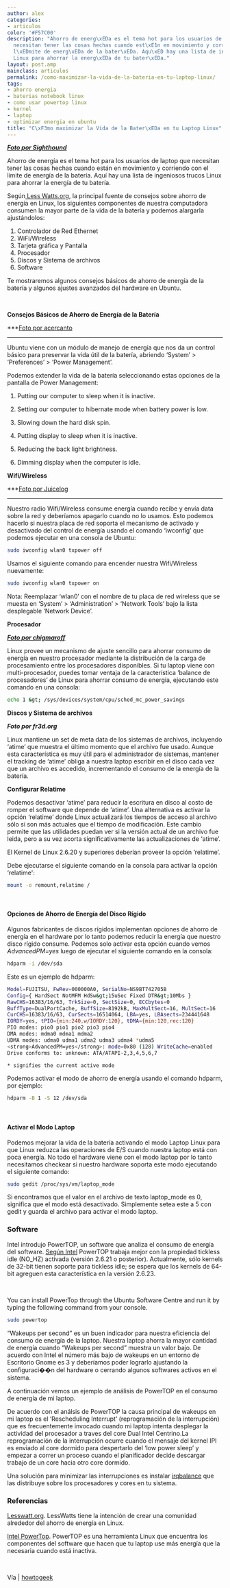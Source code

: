 ```yaml
---
author: alex
categories:
- articulos
color: '#F57C00'
description: "Ahorro de energ\xEDa es el tema hot para los usuarios de laptop que
  necesitan tener las cosas hechas cuando est\xE1n en movimiento y corriendo con el
  l\xEDmite de energ\xEDa de la bater\xEDa. Aqu\xED hay una lista de ingeniosos trucos
  Linux para ahorrar la energ\xEDa de tu bater\xEDa."
layout: post.amp
mainclass: articulos
permalink: /como-maximizar-la-vida-de-la-bateria-en-tu-laptop-linux/
tags:
- ahorro energia
- baterias notebook linux
- como usar powertop linux
- kernel
- laptop
- optimizar energia en ubuntu
title: "C\xF3mo maximizar la Vida de la Bater\xEDa en tu Laptop Linux"
---
```


[<amp-img on="tap:lightbox1" role="button" tabindex="0" layout="responsive" src="/img/2012/07/sshot4cb822438c27c1.jpg" alt="" title="sshot4cb822438c27c" width="650px" height="306px" />][1]

***<a href="http://www.flickr.com/photos/wolfhound/3167885873/sizes/m/in/photostream/" target="_blank">Foto por Sighthound</a>***

Ahorro de energía es el tema hot para los usuarios de laptop que necesitan tener las cosas hechas cuando están en movimiento y corriendo con el límite de energía de la batería. Aquí hay una lista de ingeniosos trucos Linux para ahorrar la energía de tu batería.

Según<a href="http://www.lesswatts.org/tips/" target="_blank"> Less Watts.org</a>, la principal fuente de consejos sobre ahorro de energía en Linux, los siguientes componentes de nuestra computadora consumen la mayor parte de la vida de la batería y podemos alargarla ajustándolos:

1. Controlador de Red Ethernet
2. WiFi/Wireless
3. Tarjeta gráfica y Pantalla
4. Procesador
5. Discos y Sistema de archivos
6. Software

Te mostraremos algunos consejos básicos de ahorro de energía de la batería y algunos ajustes avanzados del hardware en Ubuntu.

<!--more--><!--ad-->


&nbsp;

**Consejos Básicos de Ahorro de Energía de la Batería**

[<amp-img on="tap:lightbox1" role="button" tabindex="0" layout="responsive" src="/img/2012/07/linux_wallpaper1.jpg" alt="" title="linux_wallpaper" width="500px" height="375px" />][2]

***<a href="http://www.flickr.com/photos/acercanto/314496099/sizes/m/" target="_blank">Foto por acercanto</a>
***

Ubuntu viene con un módulo de manejo de energía que nos da un control básico para preservar la vida útil de la batería, abriendo &#8216;System&#8217; > &#8216;Preferences&#8217; > &#8216;Power Management&#8217;.

[<amp-img on="tap:lightbox1" role="button" tabindex="0" layout="responsive" src="/img/2012/07/battery_power1.png" alt="" title="battery_power" width="620px" height="457px" />][3]

Podemos extender la vida de la batería seleccionando estas opciones de la pantalla de Power Management:

1. Putting our computer to sleep when it is inactive.

2. Setting our computer to hibernate mode when battery power is low.
3. Slowing down the hard disk spin.
4. Putting display to sleep when it is inactive.
5. Reducing the back light brightness.
6. Dimming display when the computer is idle.

**Wifi/Wireless**

[<amp-img on="tap:lightbox1" role="button" tabindex="0" layout="responsive" src="/img/2012/07/wifi1.jpg" alt="" title="wifi" width="500px" height="375px" />][4]

***<a href="http://www.flickr.com/photos/juicelog/363018869/sizes/m/" target="_blank">Foto por Juicelog</a>
***

Nuestro radio Wifi/Wireless consume energía cuando recibe y envía data sobre la red y deberíamos apagarlo cuando no lo usamos. Esto podemos hacerlo si nuestra placa de red soporta el mecanismo de activado y desactivado del control de energía usando el comando &#8216;iwconfig&#8217; que podemos ejecutar en una consola de Ubuntu:

```bash
sudo iwconfig wlan0 txpower off
```

Usamos el siguiente comando para encender nuestra Wifi/Wireless nuevamente:

```bash
sudo iwconfig wlan0 txpower on
```

Nota: Reemplazar &#8216;wlan0&#8242; con el nombre de tu placa de red wireless que se muesta en &#8216;System&#8217; > &#8216;Administration&#8217; > &#8216;Network Tools&#8217; bajo la lista desplegable &#8216;Network Device&#8217;.

**Procesador**

[<amp-img on="tap:lightbox1" role="button" tabindex="0" layout="responsive" src="/img/2012/07/4503427549_5ee84b6ea51.jpg" alt="" title="4503427549_5ee84b6ea5" width="500px" height="337px" />][5]

***<a href="http://www.flickr.com/photos/65819195@N00/4503427549/sizes/m/in/photostream/" target="_blank">Foto por chigmaroff</a>***

Linux provee un mecanismo de ajuste sencillo para ahorrar consumo de energía en nuestro procesador mediante la distribución de la carga de procesamiento entre los procesadores disponibles. Si tu laptop viene con multi-procesador, puedes tomar ventaja de la característica &#8216;balance de procesadores&#8217; de Linux para ahorrar consumo de energía, ejecutando este comando en una consola:

```bash
echo 1 &gt; /sys/devices/system/cpu/sched_mc_power_savings
```

**Discos y Sistema de archivos**

[<amp-img on="tap:lightbox1" role="button" tabindex="0" layout="responsive" src="/img/2012/07/harddisk1.jpg" alt="" title="harddisk" width="500px" height="334px" />][6]

***Foto por fr3d.org***

Linux mantiene un set de meta data de los sistemas de archivos, incluyendo &#8216;atime&#8217; que muestra el último momento que el archivo fue usado. Aunque esta característica es muy útil para el administrador de sistemas, mantener el tracking de &#8216;atime&#8217; obliga a nuestra laptop escribir en el disco cada vez que un archivo es accedido, incrementando el consumo de la energía de la batería.

**Configurar Relatime**

Podemos desactivar &#8216;atime&#8217; para reducir la escritura en disco al costo de romper el software que depende de &#8216;atime&#8217;. Una alternativa es activar la opción &#8216;relatime&#8217; donde Linux actualizará los tiempos de acceso al archivo sólo si son más actuales que el tiempo de modificación. Este cambio permite que las utilidades puedan ver si la versión actual de un archivo fue leida, pero a su vez acorta significativamente las actualizaciones de &#8216;atime&#8217;.

El Kernel de Linux 2.6.20 y superiores deberían proveer la opción &#8216;relatime&#8217;.

Debe ejecutarse el siguiente comando en la consola para activar la opción &#8216;relatime':

```bash
mount -o remount,relatime /
```

&nbsp;

#### Opciones de Ahorro de Energía del Disco Rígido

Algunos fabricantes de discos rígidos implementan opciones de ahorro de energía en el hardware por lo tanto podemos reducir la energía que nuestro disco rígido consume. Podemos solo activar esta opción cuando vemos *AdvancedPM=yes* luego de ejecutar el siguiente comando en la consola:

```bash
hdparm -i /dev/sda
```

Este es un ejemplo de hdparm:

```bash
Model=FUJITSU, FwRev=000000A0, SerialNo=NS9BT742705B
Config={ HardSect NotMFM HdSw&gt;15uSec Fixed DTR&gt;10Mbs }
RawCHS=16383/16/63, TrkSize=0, SectSize=0, ECCbytes=0
BuffType=DualPortCache, BuffSize=8192kB, MaxMultSect=16, MultSect=16
CurCHS=16383/16/63, CurSects=16514064, LBA=yes, LBAsects=234441648
IORDY=yes, tPIO={min:240,w/IORDY:120}, tDMA={min:120,rec:120}
PIO modes: pio0 pio1 pio2 pio3 pio4
DMA modes: mdma0 mdma1 mdma2
UDMA modes: udma0 udma1 udma2 udma3 udma4 *udma5
<strong>AdvancedPM=yes</strong>: mode=0x80 (128) WriteCache=enabled
Drive conforms to: unknown: ATA/ATAPI-2,3,4,5,6,7
```

```bash
* signifies the current active mode

```

Podemos activar el modo de ahorro de energía usando el comando hdparm, por ejemplo:

```bash
hdparm -B 1 -S 12 /dev/sda
```

&nbsp;

#### Activar el Modo Laptop

Podemos mejorar la vida de la batería activando el modo Laptop Linux para que Linux reduzca las operaciones de E/S cuando nuestra laptop está con poca energía. No todo el hardware viene con el modo laptop por lo tanto necesitamos checkear si nuestro hardware soporta este modo ejecutando el siguiente comando:

```bash
sudo gedit /proc/sys/vm/laptop_mode
```

Si encontramos que el valor en el archivo de texto laptop_mode es 0, significa que el modo está desactivado. Simplemente setea este a 5 con gedit y guarda el archivo para activar el modo laptop.

### Software

Intel introdujo PowerTOP, un software que analiza el consumo de energía del software. <a href="https://www.linuxpowertop.org/powertop.php" target="_blank">Según Intel</a> PowerTOP trabaja mejor con la propiedad tickless idle (NO_HZ) activada (versión 2.6.21 o posterior). Actualmente, sólo kernels de 32-bit tienen soporte para tickless idle; se espera que los kernels de 64-bit agreguen esta característica en la versión 2.6.23.

&nbsp;

You can install PowerTop through the Ubuntu Software Centre and run it by typing the following command from your console.

```bash
sudo powertop
```

&#8220;Wakeups per second&#8221; es un buen indicador para nuestra eficiencia del consumo de energía de la laptop. Nuestra laptop ahorra la mayor cantidad de energía cuando &#8220;Wakeups per second&#8221; muestra un valor bajo. De acuerdo con Intel el número más bajo de wakeups en un entorno de Escritorio Gnome es 3 y deberíamos poder lograrlo ajustando la configuraci��n del hardware o cerrando algunos softwares activos en el sistema.

A continuación vemos un ejemplo de análisis de PowerTOP en el consumo de energía de mi laptop.

[<amp-img on="tap:lightbox1" role="button" tabindex="0" layout="responsive" src="/img/2012/07/powertop1.png" alt="" title="powertop" width="534px" height="514px" />][7]

De acuerdo con el análsis de PowerTOP la causa principal de wakeups en mi laptop es el &#8216;Rescheduling Interrupt&#8217; (reprogramación de la interrupción) que es frecuentemente invocado cuando mi laptop intenta desplegar la actividad del procesador a traves del core Dual Intel Centrino.La reprogramación de la interrupción ocurre cuando el mensaje del kernel IPI es enviado al core dormido para despertarlo del &#8216;low power sleep&#8217; y empezar a correr un proceso cuando el planificador decide descargar trabajo de un core hacia otro core dormido.

Una solución para minimizar las interrupciones es instalar <a href="https://irqbalance.org/" target="_blank">irqbalance</a> que las distribuye sobre los procesadores y cores en tu sistema.

### Referencias

<a href="http://www.lesswatts.org/" target="_blank">Lesswatt.org</a>. LessWatts tiene la intención de crear una comunidad alrededor del ahorro de energía en Linux.

<a href="http://www.linuxpowertop.org/powertop.php" target="_blank">Intel PowerTop</a>. PowerTOP es una herramienta Linux que encuentra los componentes del software que hacen que tu laptop use más energía que la necesaria cuando está inactiva.

&nbsp;

Vía | <a href="http://www.howtogeek.com/55185/how-to-maximize-the-battery-life-on-your-linux-laptop/" target="_blank">howtogeek</a>



 [1]: https://elbauldelprogramador.com/img/2012/07/sshot4cb822438c27c1.jpg
 [2]: https://elbauldelprogramador.com/img/2012/07/linux_wallpaper1.jpg
 [3]: https://elbauldelprogramador.com/img/2012/07/battery_power1.png
 [4]: https://elbauldelprogramador.com/img/2012/07/wifi1.jpg
 [5]: https://elbauldelprogramador.com/img/2012/07/4503427549_5ee84b6ea51.jpg
 [6]: https://elbauldelprogramador.com/img/2012/07/harddisk1.jpg
 [7]: https://elbauldelprogramador.com/img/2012/07/powertop1.png
